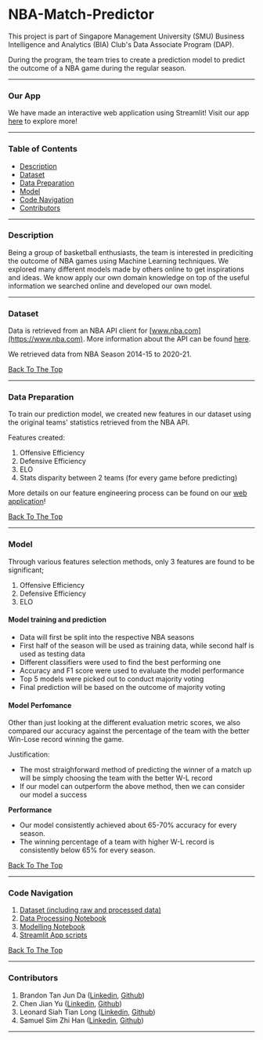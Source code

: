 # NBA-Match-Predictor

This project is part of Singapore Management University (SMU) Business Intelligence and Analytics (BIA) Club's Data Associate Program (DAP). 

During the program, the team tries to create a prediction model to predict the outcome of a NBA game during the regular season. 

---
### Our App
We have made an interactive web application using Streamlit! Visit our app [here](https://share.streamlit.io/cjianyu98/nba_prediction/main/streamlit-app.py) to explore more!

---
### Table of Contents
- [Description](#Description)
- [Dataset](#Dataset)
- [Data Preparation](#Data-preparation)
- [Model](#Model)
- [Code Navigation](#Code-Navigation)
- [Contributors](#contributors)

---
### Description
Being a group of basketball enthusiasts, the team is interested in prediciting the outcome of NBA games using Machine Learning techniques. We explored many different models made by others online to get inspirations and ideas. We know apply our own domain knowledge on top of the useful information we searched online and developed our own model. 

---
### Dataset
Data is retrieved from an NBA API client for [www.nba.com](https://www.nba.com). More information about the API can be found [here](https://github.com/swar/nba_api).

We retrieved data from NBA Season 2014-15 to 2020-21. 

[Back To The Top](#nba-match-predictor)

---
### Data Preparation
To train our prediction model, we created new features in our dataset using the original teams' statistics retrieved from the NBA API.

Features created:
1. Offensive Efficiency
2. Defensive Efficiency
3. ELO
4. Stats disparity between 2 teams (for every game before predicting)

More details on our feature engineering process can be found on our [web application](https://share.streamlit.io/cjianyu98/nba_prediction/main/streamlit-app.py)!

[Back To The Top](#nba-match-predictor)

---
### Model 
Through various features selection methods, only 3 features are found to be significant;
1. Offensive Efficiency
2. Defensive Efficiency
3. ELO

#### Model training and prediction
* Data will first be split into the respective NBA seasons
* First half of the season will be used as training data, while second half is used as testing data
* Different classifiers were used to find the best performing one
* Accuracy and F1 score were used to evaluate the model performance
* Top 5 models were picked out to conduct majority voting 
* Final prediction will be based on the outcome of majority voting

#### Model Perfomance
Other than just looking at the different evaluation metric scores, we also compared our accuracy against the percentage of the team with the better Win-Lose record winning the game.

Justification: 
* The most straighforward method of predicting the winner of a match up will be simply choosing the team with the better W-L record
* If our model can outperform the above method, then we can consider our model a success

**Performance**
* Our model consistently achieved about 65-70% accuracy for every season.
* The winning percentage of a team with higher W-L record is consistently below 65% for every season. 

[Back To The Top](#nba-match-predictor)

---
### Code Navigation
1. [Dataset (including raw and processed data)](https://github.com/CJianYu98/NBA_Prediction/tree/main/data)
2. [Data Processing Notebook](https://github.com/CJianYu98/NBA_Prediction/blob/main/notebook/data_process.ipynb)
3. [Modelling Notebook](https://github.com/CJianYu98/NBA_Prediction/blob/main/notebook/model.ipynb)
4. [Streamlit App scripts](https://github.com/CJianYu98/NBA_Prediction/tree/main/streamlit_app)

[Back To The Top](#nba-match-predictor)

---
### Contributors

1. Brandon Tan Jun Da ([Linkedin](https://www.linkedin.com/in/brandon-tan-jun-da/), [Github](https://github.com/brandontjd))
2. Chen Jian Yu ([Linkedin](https://www.linkedin.com/in/chen-jian-yu/), [Github](https://github.com/CJianYu98))
3. Leonard Siah Tian Long ([Linkedin](https://www.linkedin.com/in/leonard-siah-0679631a1/), [Github](https://github.com/leoking98))
1. Samuel Sim Zhi Han ([Linkedin](https://www.linkedin.com/in/samuel-sim-7368241aa/), [Github](https://github.com/sszh1904))
---